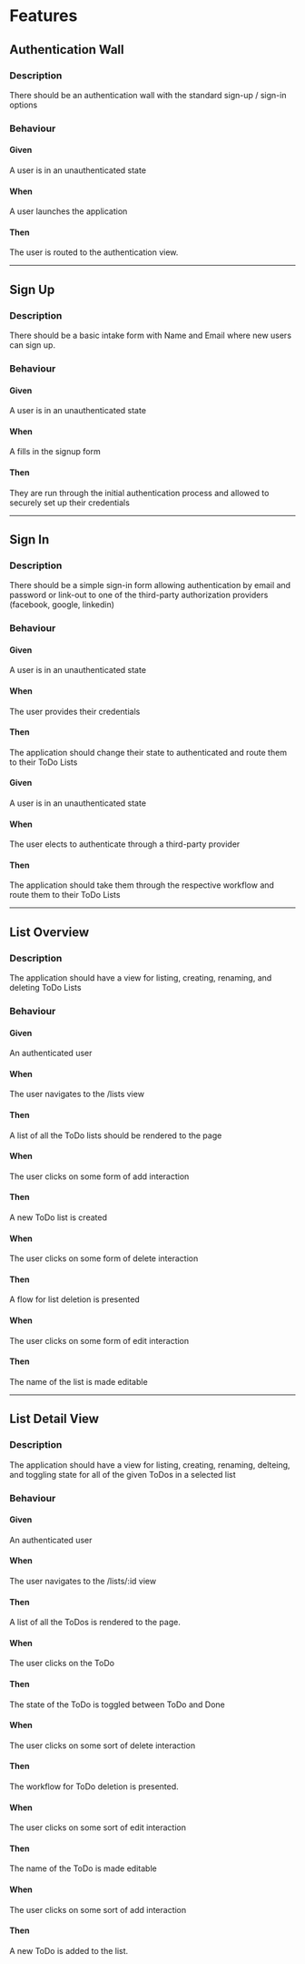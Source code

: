 # Features

## Authentication Wall

### Description

There should be an authentication wall with the standard sign-up / sign-in options

### Behaviour

#### Given

A user is in an unauthenticated state

#### When

A user launches the application

#### Then

The user is routed to the authentication view.

---

## Sign Up

### Description

There should be a basic intake form with Name and Email where new users can sign up.

### Behaviour

#### Given

A user is in an unauthenticated state

#### When

A fills in the signup form

#### Then

They are run through the initial authentication process and allowed to securely set up their credentials

---

## Sign In

### Description

There should be a simple sign-in form allowing authentication by email and password or link-out to one of the third-party authorization providers (facebook, google, linkedin)

### Behaviour

#### Given

A user is in an unauthenticated state

#### When

The user provides their credentials

#### Then

The application should change their state to authenticated and route them to their ToDo Lists

#### Given

A user is in an unauthenticated state

#### When

The user elects to authenticate through a third-party provider

#### Then

The application should take them through the respective workflow and route them to their ToDo Lists

---

## List Overview

### Description

The application should have a view for listing, creating, renaming, and deleting ToDo Lists

### Behaviour

#### Given

An authenticated user

#### When

The user navigates to the /lists view

#### Then

A list of all the ToDo lists should be rendered to the page

#### When

The user clicks on some form of add interaction

#### Then

A new ToDo list is created

#### When

The user clicks on some form of delete interaction

#### Then

A flow for list deletion is presented

#### When

The user clicks on some form of edit interaction

#### Then

The name of the list is made editable

---

## List Detail View

### Description

The application should have a view for listing, creating, renaming, delteing, and toggling state for all of the given ToDos in a selected list

### Behaviour

#### Given

An authenticated user

#### When

The user navigates to the /lists/:id view

#### Then

A list of all the ToDos is rendered to the page.

#### When

The user clicks on the ToDo

#### Then

The state of the ToDo is toggled between ToDo and Done

#### When

The user clicks on some sort of delete interaction

#### Then

The workflow for ToDo deletion is presented.

#### When

The user clicks on some sort of edit interaction

#### Then

The name of the ToDo is made editable

#### When

The user clicks on some sort of add interaction

#### Then

A new ToDo is added to the list.
